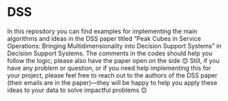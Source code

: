 # DSS
In this repository you can find examples for implementing the main algorithms and ideas in the DSS paper titled “Peak Cubes in Service Operations: Bringing Multidimensionality into Decision Support Systems” in Decision Support Systems.
The comments in the codes should help you follow the logic; please also have the paper open on the side 😊
Still, if you have any problem or question, or if you need help implementing this for your project, please feel free to reach out to the authors of the DSS paper (their emails are in the paper)—they will be happy to help you apply these ideas to your data to solve impactful problems 😊 
